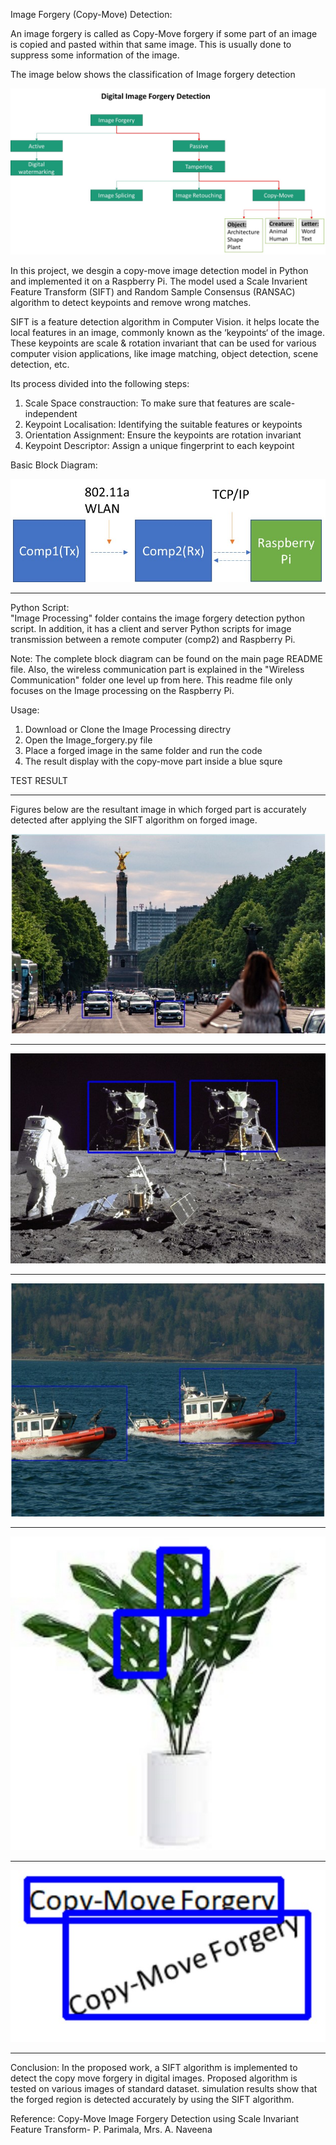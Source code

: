 Image Forgery (Copy-Move) Detection:

An image forgery is called as Copy-Move forgery if some part of an image is copied and pasted within that same image. This is usually done to suppress some 
information of the image. 

The image below shows the classification of Image forgery detection

![alt text](/Images/copy_move.jpg)

In this project, we desgin a copy-move image detection model in Python and implemented it on a Raspberry Pi. The model used a Scale Invarient Feature Transform (SIFT)
and Random Sample Consensus (RANSAC) algorithm to detect keypoints and remove wrong matches.

SIFT is a feature detection algorithm in Computer Vision. it helps locate the local features in an image, commonly known as the ‘keypoints‘ of the image. 
These keypoints are scale & rotation invariant that can be used for various computer vision applications, like image matching, object detection, scene detection, etc.

Its process divided into the following steps:

1. Scale Space constrauction: To make sure that features are scale-independent
2. Keypoint Localisation: Identifying the suitable features or keypoints
3. Orientation Assignment: Ensure the keypoints are rotation invariant
4. Keypoint Descriptor: Assign a unique fingerprint to each keypoint

Basic Block Diagram:                                                                                                                                                  

![alt text](/Images/blocks.jpg)

************************************
Python Script:                                                                                                                                                     
"Image Processing" folder contains the image forgery detection python script. In addition, it has a client and server Python scripts for image transmission between
a remote computer (comp2) and Raspberry Pi. 

Note: The complete block diagram can be found on the main page README file. Also, the wireless communication part is explained in
the "Wireless Communication" folder one level up from here. This readme file only focuses on the Image processing on the Raspberry Pi. 

Usage: 
1. Download or Clone the Image Processing directry 
2. Open the Image_forgery.py file
3. Place a forged image in the same folder and run the code
4. The result display with the copy-move part inside a blue squre 




TEST RESULT
************************************
Figures below are the resultant image in which forged part is accurately detected after applying the SIFT algorithm on forged image.


![alt text](/Images/Test1.jpg)
************************************
![alt text](/Images/Test2.jpg)
************************************
![alt text](/Images/Test3.jpg)
************************************
![alt text](/Images/Test4.jpg)
************************************
![alt text](/Images/Test5.jpg)
************************************

Conclusion: 
In the proposed work, a SIFT algorithm is implemented to detect the copy move forgery in digital images. Proposed algorithm is tested on various images of standard 
dataset. simulation results show that the forged region is detected accurately by using the SIFT algorithm. 

Reference:
Copy-Move Image Forgery Detection using Scale Invariant Feature Transform-  P. Parimala, Mrs. A. Naveena
